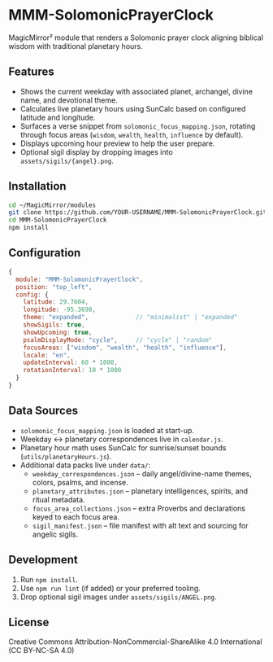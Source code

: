 # MMM-SolomonicPrayerClock

MagicMirror² module that renders a Solomonic prayer clock aligning biblical wisdom with traditional planetary hours.

## Features

- Shows the current weekday with associated planet, archangel, divine name, and devotional theme.
- Calculates live planetary hours using SunCalc based on configured latitude and longitude.
- Surfaces a verse snippet from `solomonic_focus_mapping.json`, rotating through focus areas (`wisdom`, `wealth`, `health`, `influence` by default).
- Displays upcoming hour preview to help the user prepare.
- Optional sigil display by dropping images into `assets/sigils/{angel}.png`.

## Installation

```bash
cd ~/MagicMirror/modules
git clone https://github.com/YOUR-USERNAME/MMM-SolomonicPrayerClock.git
cd MMM-SolomonicPrayerClock
npm install
```

## Configuration

```js
{
  module: "MMM-SolomonicPrayerClock",
  position: "top_left",
  config: {
    latitude: 29.7604,
    longitude: -95.3698,
    theme: "expanded",             // "minimalist" | "expanded"
    showSigils: true,
    showUpcoming: true,
    psalmDisplayMode: "cycle",     // "cycle" | "random"
    focusAreas: ["wisdom", "wealth", "health", "influence"],
    locale: "en",
    updateInterval: 60 * 1000,
    rotationInterval: 10 * 1000
  }
}
```

## Data Sources

- `solomonic_focus_mapping.json` is loaded at start-up.
- Weekday ↔ planetary correspondences live in `calendar.js`.
- Planetary hour math uses SunCalc for sunrise/sunset bounds (`utils/planetaryHours.js`).
- Additional data packs live under `data/`:
  - `weekday_correspondences.json` – daily angel/divine-name themes, colors, psalms, and incense.
  - `planetary_attributes.json` – planetary intelligences, spirits, and ritual metadata.
  - `focus_area_collections.json` – extra Proverbs and declarations keyed to each focus area.
  - `sigil_manifest.json` – file manifest with alt text and sourcing for angelic sigils.

## Development

1. Run `npm install`.
2. Use `npm run lint` (if added) or your preferred tooling.
3. Drop optional sigil images under `assets/sigils/ANGEL.png`.

## License

Creative Commons Attribution-NonCommercial-ShareAlike 4.0 International (CC BY-NC-SA 4.0)
